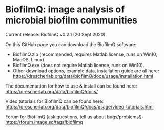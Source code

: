 # BiofilmQ: image analysis of microbial biofilm communities

Current release: BiofilmQ v0.2.1 (20 Sept 2020). 

On this GitHub page you can download the BiofilmQ software:
- BiofilmQ.zip (recommended, requires Matlab license, runs on Win10, MacOS, Linux)
- BiofilmQ.exe (does not require Matlab license, runs on Win10). 
- Other download options, example data, installation guide are all here: https://drescherlab.org/data/biofilmQ/docs/usage/installation.html

The documentation for how to use & install can be found here: https://drescherlab.org/data/biofilmQ/docs/ 

Video tutorials for BiofilmQ can be found here: https://drescherlab.org/data/biofilmQ/docs/usage/video_tutorials.html 

Forum for BiofilmQ (ask questions, tell us about bugs/problems!): https://forum.image.sc/tags/biofilmq 
